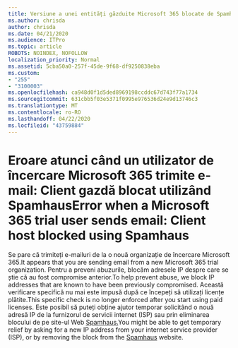 ```yaml
---
title: Versiune a unei entități găzduite Microsoft 365 blocate de Spamhaus
ms.author: chrisda
author: chrisda
ms.date: 04/21/2020
ms.audience: ITPro
ms.topic: article
ROBOTS: NOINDEX, NOFOLLOW
localization_priority: Normal
ms.assetid: 5cba50a0-257f-45de-9f68-df9250838eba
ms.custom:
- "255"
- "3100003"
ms.openlocfilehash: ca948d0f1d5ded8969198ccddc67d743f77a1734
ms.sourcegitcommit: 631cbb5f03e5371f0995e976536d24e9d13746c3
ms.translationtype: MT
ms.contentlocale: ro-RO
ms.lasthandoff: 04/22/2020
ms.locfileid: "43759884"
---
```

# <a name="error-when-a-microsoft-365-trial-user-sends-email-client-host-blocked-using-spamhaus"></a><span data-ttu-id="f798d-102">Eroare atunci când un utilizator de încercare Microsoft 365 trimite e-mail: Client gazdă blocat utilizând Spamhaus</span><span class="sxs-lookup"><span data-stu-id="f798d-102">Error when a Microsoft 365 trial user sends email: Client host blocked using Spamhaus</span></span>

<span data-ttu-id="f798d-103">Se pare că trimiteți e-mailuri de la o nouă organizație de încercare Microsoft 365.</span><span class="sxs-lookup"><span data-stu-id="f798d-103">It appears that you are sending email from a new Microsoft 365 trial organization.</span></span> <span data-ttu-id="f798d-104">Pentru a preveni abuzurile, blocăm adresele IP despre care se știe că au fost compromise anterior.</span><span class="sxs-lookup"><span data-stu-id="f798d-104">To help prevent abuse, we block IP addresses that are known to have been previously compromised.</span></span> <span data-ttu-id="f798d-105">Această verificare specifică nu mai este impusă după ce începeți să utilizați licențe plătite.</span><span class="sxs-lookup"><span data-stu-id="f798d-105">This specific check is no longer enforced after you start using paid licenses.</span></span> <span data-ttu-id="f798d-106">Este posibil să puteți obține ajutor temporar solicitând o nouă adresă IP de la furnizorul de servicii internet (ISP) sau prin eliminarea blocului de pe site-ul Web [Spamhaus.](https://go.microsoft.com/fwlink/p/?linkid=123245)</span><span class="sxs-lookup"><span data-stu-id="f798d-106">You might be able to get temporary relief by asking for a new IP address from your internet service provider (ISP), or by removing the block from the [Spamhaus](https://go.microsoft.com/fwlink/p/?linkid=123245) website.</span></span>
